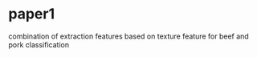 # paper1
combination of extraction features based on texture feature for beef and pork classification
